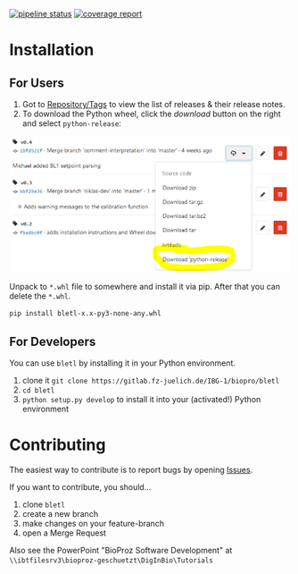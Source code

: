 [![pipeline status](https://gitlab.fz-juelich.de/IBG-1/micropro/bletl/badges/master/pipeline.svg)](https://gitlab.fz-juelich.de/IBG-1/micropro/bletl/commits/master)
[![coverage report](https://gitlab.fz-juelich.de/IBG-1/micropro/bletl/badges/master/coverage.svg)](https://gitlab.fz-juelich.de/IBG-1/micropro/bletl/commits/master)

# Installation

## For Users
1. Got to [Repository/Tags](https://gitlab.fz-juelich.de/IBG-1/biopro/bletl/tags) to view the
   list of releases & their release notes.
2. To download the Python wheel, click the _download_ button on the right and select `python-release`:

![Release Download](docs/ReleaseDownload.png)

Unpack to `*.whl` file to somewhere and install it via pip. After that you can delete the `*.whl`.

```bash
pip install bletl-x.x-py3-none-any.whl
```

## For Developers
You can use `bletl` by installing it in your Python environment.
1. clone it `git clone https://gitlab.fz-juelich.de/IBG-1/biopro/bletl`
2. `cd bletl`
3. `python setup.py develop` to install it into your (activated!) Python environment

# Contributing
The easiest way to contribute is to report bugs by opening [Issues](https://gitlab.fz-juelich.de/IBG-1/biopro/bletl/issues).

If you want to contribute, you should...
1. clone `bletl`
2. create a new branch
3. make changes on your feature-branch
4. open a Merge Request

Also see the PowerPoint "BioProz Software Development" at `\\ibtfilesrv3\bioproz-geschuetzt\DigInBio\Tutorials`